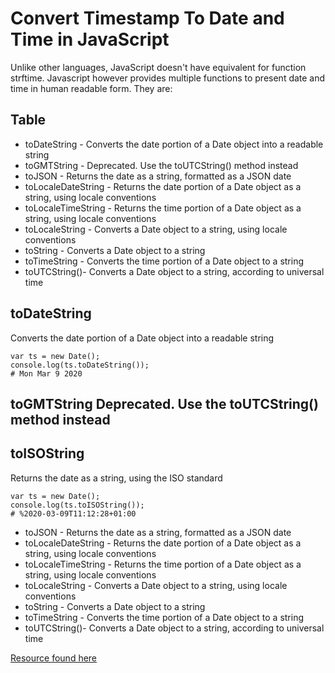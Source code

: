# Convert Timestamp To Date and Time in JavaScript
Unlike other languages, JavaScript doesn't have equivalent for function strftime. Javascript however provides multiple functions to present date and time in human readable form. They are:

## Table
* toDateString - Converts the date portion of a Date object into a readable string
* toGMTString - Deprecated. Use the toUTCString() method instead
* toJSON - Returns the date as a string, formatted as a JSON date
* toLocaleDateString - Returns the date portion of a Date object as a string, using locale conventions
* toLocaleTimeString - Returns the time portion of a Date object as a string, using locale conventions
* toLocaleString - Converts a Date object to a string, using locale conventions
* toString - Converts a Date object to a string
* toTimeString - Converts the time portion of a Date object to a string
* toUTCString()- Converts a Date object to a string, according to universal time



## toDateString
Converts the date portion of a Date object into a readable string
```
var ts = new Date();
console.log(ts.toDateString());
# Mon Mar 9 2020
```
## toGMTString Deprecated. Use the toUTCString() method instead

## toISOString 
Returns the date as a string, using the ISO standard

```
var ts = new Date();
console.log(ts.toISOString());
# %2020-03-09T11:12:28+01:00
```
* toJSON - Returns the date as a string, formatted as a JSON date
* toLocaleDateString - Returns the date portion of a Date object as a string, using locale conventions
* toLocaleTimeString - Returns the time portion of a Date object as a string, using locale conventions
* toLocaleString - Converts a Date object to a string, using locale conventions
* toString - Converts a Date object to a string
* toTimeString - Converts the time portion of a Date object to a string
* toUTCString()- Converts a Date object to a string, according to universal time


[Resource found here](https://timestamp.online/article/how-to-convert-timestamp-to-datetime-in-javascript)
